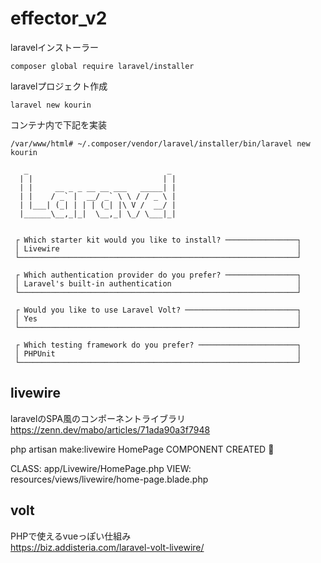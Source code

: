 # effector_v2


laravelインストーラー
```
composer global require laravel/installer
```

laravelプロジェクト作成
```
laravel new kourin
```

コンテナ内で下記を実装
```
/var/www/html# ~/.composer/vendor/laravel/installer/bin/laravel new kourin

   _                               _
  | |                             | |
  | |     __ _ _ __ __ ___   _____| |
  | |    / _` |  __/ _` \ \ / / _ \ |
  | |___| (_| | | | (_| |\ V /  __/ |
  |______\__,_|_|  \__,_| \_/ \___|_|


 ┌ Which starter kit would you like to install? ────────────────┐
 │ Livewire                                                     │
 └──────────────────────────────────────────────────────────────┘

 ┌ Which authentication provider do you prefer? ────────────────┐
 │ Laravel's built-in authentication                            │
 └──────────────────────────────────────────────────────────────┘

 ┌ Would you like to use Laravel Volt? ─────────────────────────┐
 │ Yes                                                          │
 └──────────────────────────────────────────────────────────────┘

 ┌ Which testing framework do you prefer? ──────────────────────┐
 │ PHPUnit                                                      │
 └──────────────────────────────────────────────────────────────┘
```

## livewire
laravelのSPA風のコンポーネントライブラリ<br>
https://zenn.dev/mabo/articles/71ada90a3f7948

php artisan make:livewire HomePage
COMPONENT CREATED  🤙

CLASS: app/Livewire/HomePage.php
VIEW:  resources/views/livewire/home-page.blade.php

## volt
PHPで使えるvueっぽい仕組み<br>
https://biz.addisteria.com/laravel-volt-livewire/